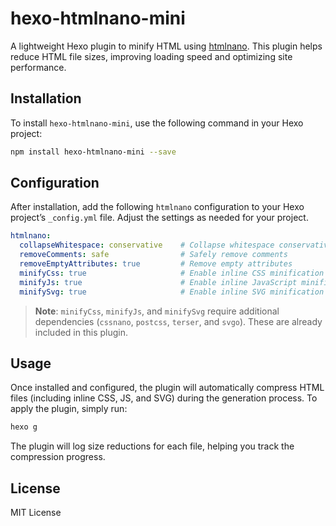 # hexo-htmlnano-mini

A lightweight Hexo plugin to minify HTML using [htmlnano](https://github.com/posthtml/htmlnano). This plugin helps reduce HTML file sizes, improving loading speed and optimizing site performance.



## Installation

To install `hexo-htmlnano-mini`, use the following command in your Hexo project:

```bash
npm install hexo-htmlnano-mini --save
```

## Configuration

After installation, add the following `htmlnano` configuration to your Hexo project’s `_config.yml` file. Adjust the settings as needed for your project.

```yaml
htmlnano:
  collapseWhitespace: conservative    # Collapse whitespace conservatively
  removeComments: safe                # Safely remove comments
  removeEmptyAttributes: true         # Remove empty attributes
  minifyCss: true                     # Enable inline CSS minification
  minifyJs: true                      # Enable inline JavaScript minification
  minifySvg: true                     # Enable inline SVG minification
```



> **Note**: `minifyCss`, `minifyJs`, and `minifySvg` require additional dependencies (`cssnano`, `postcss`, `terser`, and `svgo`). These are already included in this plugin.



## Usage

Once installed and configured, the plugin will automatically compress HTML files (including inline CSS, JS, and SVG) during the generation process. To apply the plugin, simply run:

```bash
hexo g
```

The plugin will log size reductions for each file, helping you track the compression progress.

## License

MIT License
